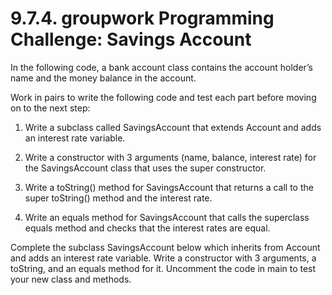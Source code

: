 # 9.7.4. groupwork Programming Challenge: Savings Account
In the following code, a bank account class contains the account holder’s name and the money balance in the account.

Work in pairs to write the following code and test each part before moving on to the next step:

1. Write a subclass called SavingsAccount that extends Account and adds an interest rate variable.

2. Write a constructor with 3 arguments (name, balance, interest rate) for the SavingsAccount class that uses the super constructor.

3. Write a toString() method for SavingsAccount that returns a call to the super toString() method and the interest rate.

4. Write an equals method for SavingsAccount that calls the superclass equals method and checks that the interest rates are equal.

Complete the subclass SavingsAccount below which inherits from Account and adds an interest rate variable. Write a constructor with 3 arguments, a toString, and an equals method for it. Uncomment the code in main to test your new class and methods.